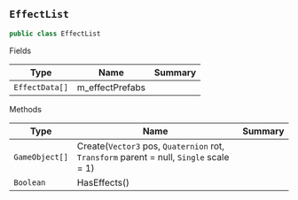 ## `EffectList`

```csharp
public class EffectList

```

Fields

| Type | Name | Summary | 
| --- | --- | --- | 
| `EffectData[]` | m_effectPrefabs |  | 


Methods

| Type | Name | Summary | 
| --- | --- | --- | 
| `GameObject[]` | Create(`Vector3` pos, `Quaternion` rot, `Transform` parent = null, `Single` scale = 1) |  | 
| `Boolean` | HasEffects() |  | 


